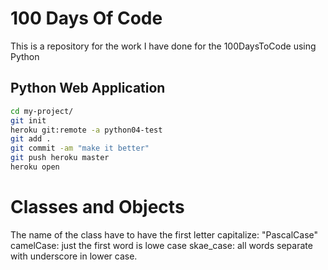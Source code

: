 # 100 Days Of Code

This is a repository for the work I have done for the 100DaysToCode using Python


## Python Web Application

```bash
cd my-project/
git init
heroku git:remote -a python04-test
git add .
git commit -am "make it better"
git push heroku master
heroku open
```

# Classes and Objects
The name of the class have to have the first letter capitalize: "PascalCase"
camelCase: just the first word is lowe case
skae_case: all words separate with underscore in lower case.